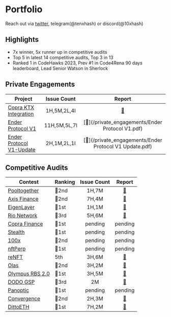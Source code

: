 # Portfolio

Reach out via [twitter](https://twitter.com/10xhash), telegram(@tenxhash) or discord(@10xhash)

## Highlights

- 7x winner, 5x runner up in competitive audits
- Top 5 in latest 14 competitive audits, Top 3 in 13
- Ranked 1 in CodeHawks 2023, Prev #1 in Code4Rena 90 days leaderboard, Lead Senior Watson in Sherlock


## Private Engagements

| Project | Issue Count | Report |
| - | :-: | :-: |
| [Copra KTX Integration](https://www.copra.finance/) | 1H,5M,2L,4I | [📄](/private_engagements/Copra%20KTX%20Integration.pdf) |
| [Ender Protocol V1](https://www.enderprotocol.io/) | 11H,5M,5L,7I | [📄](/private_engagements/Ender Protocol V1.pdf) |
| [Ender Protocol V1-Update](https://www.enderprotocol.io/) | 2H,1M,2L,1I | [📄](/private_engagements/Ender Protocol V1 Update.pdf) |

## Competitive Audits

| Contest | Ranking | Issue Count | Report |
| - | - | :-: | :-: |
| [Pooltogether](https://audits.sherlock.xyz/contests/225) | 🥈2nd | 1H,7M | [📄](/contests/Pooltogether.md) |
| [Axis Finance](https://audits.sherlock.xyz/contests/206) | 🥈2nd | 7H,4M | [📄](/contests/Axis%20Finance.md) |
| [EigenLayer](https://cantina.xyz/competitions/4b6f08a7-e830-4499-9977-08e2c3b32068) | 🥇1st | 1H,1M | [📄](/contests/Eigenlayer.md) |
| [Rio Network](https://audits.sherlock.xyz/contests/176) | 🥉3rd | 5H,6M | [📄](/contests/Rio%20Network.md) |
| [Copra Finance](https://audits.sherlock.xyz/contests/141) | 🥇1st | pending | pending |
| [Stealth](https://audits.sherlock.xyz/contests/201) | 🥇1st | pending | pending |
| [100x](https://audits.sherlock.xyz/contests/153) | 🥈2nd | pending | pending |
| [nftPerp](https://code4rena.com/audits/2024-01-nftperp-invitational) | 🥇1st | pending | pending |
| [reNFT](https://code4rena.com/audits/2024-01-renft) | 5th | 3H,6M | [📄](/contests/reNFT.md) |
| [Olas](https://code4rena.com/audits/2023-12-olas) | 🥈2nd | 3H,2M | [📄](/contests/Olas.md) |
| [Olympus RBS 2.0](https://audits.sherlock.xyz/contests/128) | 🥇1st | 3H,5M | [📄](/contests/Olympus%20RBS%202.0.md) |
| [DODO GSP](https://audits.sherlock.xyz/contests/135) | 🥉3rd | 2M | [📄](/contests/DODO%20GSP.md) |
| [Panoptic](https://code4rena.com/audits/2023-11-panoptic) | 🥇1st | pending | pending |
| [Convergence](https://audits.sherlock.xyz/contests/126) | 🥈2nd | 2H,3M | [📄](/contests/Convergence.md) |
| [DittoETH](https://www.codehawks.com/contests/clm871gl00001mp081mzjdlwc) | 🥇1st | 7H,2M | [📄](/contests/DittoETH.md) |
